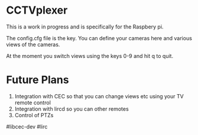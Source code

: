 # CCTVplexer

This is a work in progress and is specifically for the Raspbery pi.

The config.cfg file is the key. You can define your cameras here and various views of the cameras.

At the moment you switch views using the keys 0-9 and hit q to quit.

# Future Plans

1. Integration with CEC so that you can change views etc using your TV remote control
2. Integration with lircd so you can other remotes
3. Control of PTZs

#libcec-dev
#lirc
